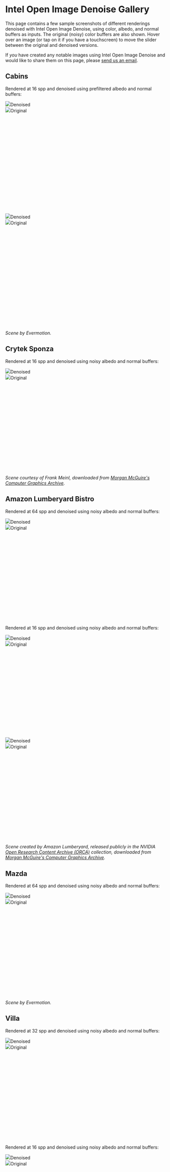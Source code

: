 Intel Open Image Denoise Gallery
================================

This page contains a few sample screenshots of different renderings denoised
with Intel Open Image Denoise, using color, albedo, and normal buffers as
inputs. The original (noisy) color buffers are also shown. Hover over an image
(or tap on it if you have a touchscreen) to move the slider between the
original and denoised versions.

If *you* have created any notable images using Intel Open Image Denoise and
would like to share them on this page, please [send us an
email](mailto:openimagedenoise@googlegroups.com).

Cabins
------

Rendered at 16 spp and denoised using prefiltered albedo and normal buffers:

<div class="img-compare" style="padding-bottom: 62.5%; /* 10/16 */" onmousemove="this.getElementsByTagName('div')[0].style.width=event.offsetX+'px'">
<img src="images/cabins2_16spp_oidn.jpg"><span>Denoised</span>
<div><img src="images/cabins2_16spp_input.jpg"><span>Original</span></div>
</div>

<div class="img-compare" style="padding-bottom: 62.5%; /* 10/16 */" onmousemove="this.getElementsByTagName('div')[0].style.width=event.offsetX+'px'">
<img src="images/cabins1_16spp_oidn.jpg"><span>Denoised</span>
<div><img src="images/cabins1_16spp_input.jpg"><span>Original</span></div>
</div>

*Scene by Evermotion.*

Crytek Sponza
-------------

Rendered at 16 spp and denoised using noisy albedo and normal buffers:

<div class="img-compare" style="padding-bottom: 56.25%; /* 9/16 */" onmousemove="this.getElementsByTagName('div')[0].style.width=event.offsetX+'px'">
<img src="images/sponza_16spp_oidn.jpg"><span>Denoised</span>
<div><img src="images/sponza_16spp_input.jpg"><span>Original</span></div>
</div>

*Scene courtesy of Frank Meinl, downloaded from [Morgan McGuire's Computer Graphics Archive](https://casual-effects.com/data).*

Amazon Lumberyard Bistro
------------------------

Rendered at 64 spp and denoised using noisy albedo and normal buffers:

<div class="img-compare" style="padding-bottom: 56.25%; /* 9/16 */" onmousemove="this.getElementsByTagName('div')[0].style.width=event.offsetX+'px'">
<img src="images/bistro_64spp_oidn.jpg"><span>Denoised</span>
<div><img src="images/bistro_64spp_input.jpg"><span>Original</span></div>
</div>

Rendered at 16 spp and denoised using noisy albedo and normal buffers:

<div class="img-compare" style="padding-bottom: 56.25%; /* 9/16 */" onmousemove="this.getElementsByTagName('div')[0].style.width=event.offsetX+'px'">
<img src="images/bistro3_16spp_oidn.jpg"><span>Denoised</span>
<div><img src="images/bistro3_16spp_input.jpg"><span>Original</span></div>
</div>

<div class="img-compare" style="padding-bottom: 56.25%; /* 9/16 */" onmousemove="this.getElementsByTagName('div')[0].style.width=event.offsetX+'px'">
<img src="images/bistro2_16spp_oidn.jpg"><span>Denoised</span>
<div><img src="images/bistro2_16spp_input.jpg"><span>Original</span></div>
</div>

*Scene created by Amazon Lumberyard, released publicly in the NVIDIA [Open Research Content Archive
(ORCA)](http://developer.nvidia.com/orca/amazon-lumberyard-bistro) collection, downloaded from
[Morgan McGuire's Computer Graphics Archive](https://casual-effects.com/data).*

Mazda
-----

Rendered at 64 spp and denoised using noisy albedo and normal buffers:

<div class="img-compare" style="padding-bottom: 56.25%; /* 9/16 */" onmousemove="this.getElementsByTagName('div')[0].style.width=event.offsetX+'px'">
<img src="images/mazda_64spp_oidn.jpg"><span>Denoised</span>
<div><img src="images/mazda_64spp_input.jpg"><span>Original</span></div>
</div>

*Scene by Evermotion.*

Villa
-----

Rendered at 32 spp and denoised using noisy albedo and normal buffers:

<div class="img-compare" style="padding-bottom: 56.25%; /* 9/16 */" onmousemove="this.getElementsByTagName('div')[0].style.width=event.offsetX+'px'">
<img src="images/villa_32spp_oidn.jpg"><span>Denoised</span>
<div><img src="images/villa_32spp_input.jpg"><span>Original</span></div>
</div>

Rendered at 16 spp and denoised using noisy albedo and normal buffers:

<div class="img-compare" style="padding-bottom: 56.25%; /* 9/16 */" onmousemove="this.getElementsByTagName('div')[0].style.width=event.offsetX+'px'">
<img src="images/villa2_16spp_oidn.jpg"><span>Denoised</span>
<div><img src="images/villa2_16spp_input.jpg"><span>Original</span></div>
</div>

*Scene by Evermotion.*

Art Deco
--------

Rendered at 2048 spp and denoised using noisy albedo and normal buffers:

<div class="img-compare" style="padding-bottom: 56.25%; /* 9/16 */" onmousemove="this.getElementsByTagName('div')[0].style.width=event.offsetX+'px'">
<img src="images/artdeco_2048spp_oidn.jpg"><span>Denoised</span>
<div><img src="images/artdeco_2048spp_input.jpg"><span>Original</span></div>
</div>

*Scene by Evermotion.*
